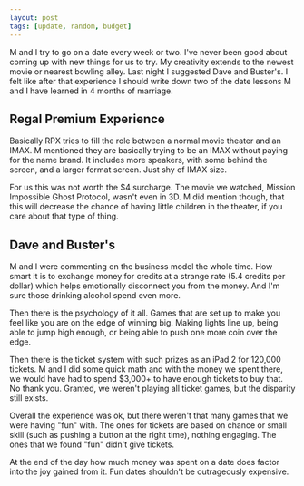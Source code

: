 ```yaml
---
layout: post
tags: [update, random, budget]
---
```


M and I try to go on a date every week or two. I've never been good about coming up with new things for us to try. My creativity extends to the newest movie or nearest bowling alley. Last night I suggested Dave and Buster's. I felt like after that experience I should write down two of the date lessons M and I have learned in 4 months of marriage.

## Regal Premium Experience

Basically RPX tries to fill the role between a normal movie theater and an IMAX. M mentioned they are basically trying to be an IMAX without paying for the name brand. It includes more speakers, with some behind the screen, and a larger format screen. Just shy of IMAX size.

For us this was not worth the $4 surcharge. The movie we watched, Mission Impossible Ghost Protocol, wasn't even in 3D. M did mention though, that this will decrease the chance of having little children in the theater, if you care about that type of thing.

## Dave and Buster's

M and I were commenting on the business model the whole time. How smart it is to exchange money for credits at a strange rate (5.4 credits per dollar) which helps emotionally disconnect you from the money. And I'm sure those drinking alcohol spend even more.

Then there is the psychology of it all. Games that are set up to make you feel like you are on the edge of winning big. Making lights line up, being able to jump high enough, or being able to push one more coin over the edge.

Then there is the ticket system with such prizes as an iPad 2 for 120,000 tickets. M and I did some quick math and with the money we spent there, we would have had to spend $3,000+ to have enough tickets to buy that. No thank you. Granted, we weren't playing all ticket games, but the disparity still exists.

Overall the experience was ok, but there weren't that many games that we were having "fun" with. The ones for tickets are based on chance or small skill (such as pushing a button at the right time), nothing engaging. The ones that we found "fun" didn't give tickets.

At the end of the day how much money was spent on a date does factor into the joy gained from it. Fun dates shouldn't be outrageously expensive.
